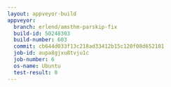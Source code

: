 ```yaml
---
layout: appveyor-build
appveyor:
  branch: erlend/amsthm-parskip-fix
  build-id: 50248303
  build-number: 603
  commit: cb644d033f13c218ad33412b15c120f08d652181
  job-id: aupa8gjxu8tvju1c
  job-number: 6
  os-name: Ubuntu
  test-result: 0
---
```

